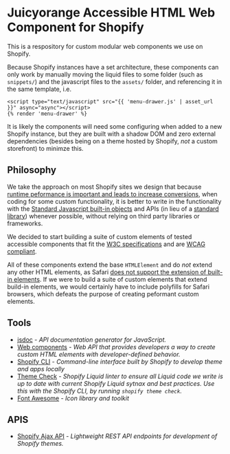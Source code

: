 # **Juicyorange Accessible HTML Web Component for Shopify**

This is a respository for custom modular web components we use on Shopify.

Because Shopify instances have a set architecture, these components can only work by manually moving the liquid files to some folder (such as `snippets/`) and the javascript files to the `assets/` folder, and referencing it in the same template, i.e.

```liquid
<script type="text/javascript" src="{{ 'menu-drawer.js' | asset_url }}" async="async"></script>
{% render 'menu-drawer' %}
```

It is likely the components will need some configuring when added to a new Shopify instance, but they are built with a shadow DOM and zero external dependencies (besides being on a theme hosted by Shopify, _not_ a custom storefront) to minimze this.

## **Philosophy**

We take the approach on most Shopify sites we design that because [runtime peformance is important and leads to increase conversions](https://www.cloudflare.com/learning/performance/more/website-performance-conversion-rates/), when coding for some custom functionality, it is better to write in the functionality with the [Standard Javascript built-in objects](https://developer.mozilla.org/en-US/docs/Web/JavaScript/Reference/Global_Objects) and APIs (in lieu of a [standard library](https://www.reddit.com/r/learnjavascript/comments/8wauhl/what_does_it_mean_when_people_say_javascript/)) whenever possible, without relying on third party libraries or frameworks.

We decided to start building a suite of custom elements of tested accessible components that fit the [W3C specifications](https://www.w3.org/standards/) and are [WCAG compliant](https://www.w3.org/WAI/standards-guidelines/wcag/).

All of these components extend the base `HTMLElement` and do _not_ extend any other HTML elements, as Safari [does not support the extension of built-in elements](https://stackoverflow.com/questions/72090155/what-web-component-features-are-not-supported-by-safari-desktop-and-safari-ios/72090672#72090672). If we were to build
a suite of custom elements that extend build-in elements, we would certainly have to include polyfills for Safari browsers, which defeats the purpose of creating peformant custom elements.

## **Tools**

- [jsdoc](https://jsdoc.app/about-getting-started) - _API documentation generator for JavaScript._
- [Web components](https://developer.mozilla.org/en-US/docs/Web/API/Web_components/) - _Web API that provides developers a way to create custom HTML elements with developer-defined behavior._
- [Shopify CLI](https://shopify.dev/docs/storefronts/themes/tools/cli) - _Command-line interface built by Shopify to develop theme and apps locally_
- [Theme Check](https://shopify.dev/docs/storefronts/themes/tools/theme-check) - _Shopify Liquid linter to ensure all Liquid code we write is up to date with current Shopify Liquid sytnax and best practices. Use this with the Shopify CLI, by running `shopify theme check`._
- [Font Awesome](https://fontawesome.com/) - _Icon library and toolkit_

## **APIS**

- [Shopify Ajax API](https://shopify.dev/docs/api/ajax) - _Lightweight REST API endpoints for development of Shopify themes._
